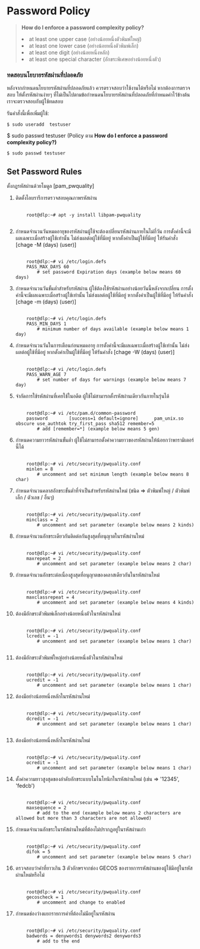 <div>
    <h1>Password Policy</h1>
    <blockquote>
        <p><b>How do I enforce a password complexity policy?</b></p>
        <li>at least one upper case (อย่างน้อยหนึ่งตัวพิมพ์ใหญ่)</li>
        <li>at least one lower case (อย่างน้อยหนึ่งตัวพิมพ์เล็ก)</li>
        <li>at least one digit (อย่างน้อยหนึ่งหลัก)</li>
        <li>at least one special character (อักขระพิเศษอย่างน้อยหนึ่งตัว)</li>
    </blockquote>
<h3>ทดสอบนโยบายรหัสผ่านที่ปลอดภัย</h3>
<p>หลังจากกำหนดนโยบายรหัสผ่านที่ปลอดภัยแล้ว ควรตรวจสอบว่าใช้งานได้หรือไม่ หากต้องการตรวจสอบ ให้ตั้งรหัสผ่านง่ายๆ ที่ไม่เป็นไปตามข้อกำหนดนโยบายรหัสผ่านที่ปลอดภัยที่กำหนดค่าไว้ข้างต้น เราจะตรวจสอบกับผู้ใช้ทดสอบ</p>
<p>รันคำสั่งนี้เพื่อเพิ่มผู้ใช้:</p>
<pre>
<code>$ sudo useradd  testuser</code>
</pre>
<p>$ sudo passwd testuser (Policy ตาม <b>How do I enforce a password complexity policy?)</b></p>
<pre>
<code>$ sudo passwd testuser</code>
</pre>
</div>

<div>
<h2>Set Password Rules</h2>
<p>ตั้งกฎรหัสผ่านด้วยโมดูล [pam_pwquality]</p>
<ol>
<li>
    ติดตั้งไลบรารีการตรวจสอบคุณภาพรหัสผ่าน
</li>
<pre>
    <code>
    root@dlp:~# apt -y install libpam-pwquality
    </code>
</pre>
<li>
    กำหนดจำนวนวันหมดอายุของรหัสผ่านผู้ใช้จะต้องเปลี่ยนรหัสผ่านภายในไม่กี่วัน การตั้งค่านี้จะมีผลเฉพาะเมื่อสร้างผู้ใช้เท่านั้น ไม่ส่งผลต่อผู้ใช้ที่มีอยู่ หากตั้งค่าเป็นผู้ใช้ที่มีอยู่ ให้รันคำสั่ง [chage -M (days) (user)]
</li>
<pre>
    <code>
    root@dlp:~# vi /etc/login.defs
    PASS_MAX_DAYS 60
        # set password Expiration days (example below means 60 days)</code>
</pre>
<li>
    กำหนดจำนวนวันขั้นต่ำสำหรับรหัสผ่าน ผู้ใช้ต้องใช้รหัสผ่านอย่างน้อยวันนี้หลังจากเปลี่ยน การตั้งค่านี้จะมีผลเฉพาะเมื่อสร้างผู้ใช้เท่านั้น ไม่ส่งผลต่อผู้ใช้ที่มีอยู่ หากตั้งค่าเป็นผู้ใช้ที่มีอยู่ ให้รันคำสั่ง [chage -m (days) (user)]
</li>
<pre>
    <code>
    root@dlp:~# vi /etc/login.defs
    PASS_MIN_DAYS 1
        # minimum number of days available (example below means 1 day)</code>
</pre>
<li>
    กำหนดจำนวนวันในการเตือนก่อนหมดอายุ การตั้งค่านี้จะมีผลเฉพาะเมื่อสร้างผู้ใช้เท่านั้น ไม่ส่งผลต่อผู้ใช้ที่มีอยู่ หากตั้งค่าเป็นผู้ใช้ที่มีอยู่ ให้รันคำสั่ง [chage -W (days) (user)]
</li>
<pre>
    <code>
    root@dlp:~# vi /etc/login.defs
    PASS_WARN_AGE 7
        # set number of days for warnings (example below means 7 day)</code>
</pre>
<li>
    จำกัดการใช้รหัสผ่านที่เคยใช้ในอดีต ผู้ใช้ไม่สามารถตั้งรหัสผ่านเดียวกันภายในรุ่นได้
</li>
<pre>
    <code>
    root@dlp:~# vi /etc/pam.d/common-password
    password        [success=1 default=ignore]      pam_unix.so obscure use_authtok try_first_pass sha512 remember=5
        # add [remember=*] (example below means 5 gen)</code>
</pre>
<li>
    กำหนดความยาวรหัสผ่านขั้นต่ำ ผู้ใช้ไม่สามารถตั้งค่าความยาวของรหัสผ่านให้น้อยกว่าพารามิเตอร์นี้ได้
</li>
<pre>
    <code>
    root@dlp:~# vi /etc/security/pwquality.conf
    minlen = 8
        # uncomment and set minimum length (example below means 8 char)</code>
</pre>
<li>
    กำหนดจำนวนคลาสอักขระขั้นต่ำที่จำเป็นสำหรับรหัสผ่านใหม่ (ชนิด ⇒ ตัวพิมพ์ใหญ่ / ตัวพิมพ์เล็ก / ตัวเลข / อื่นๆ)
</li>
<pre>
    <code>
    root@dlp:~# vi /etc/security/pwquality.conf
    minclass = 2
        # uncomment and set parameter (example below means 2 kinds)</code>
</pre>
<li>
    กำหนดจำนวนอักขระเดียวกันติดต่อกันสูงสุดที่อนุญาตในรหัสผ่านใหม่
</li>
<pre>
    <code>
    root@dlp:~# vi /etc/security/pwquality.conf
    maxrepeat = 2
        # uncomment and set parameter (example below means 2 char)</code>
</pre>
<li>
    กำหนดจำนวนอักขระต่อเนื่องสูงสุดที่อนุญาตของคลาสเดียวกันในรหัสผ่านใหม่
</li>
<pre>
    <code>
    root@dlp:~# vi /etc/security/pwquality.conf
    maxclassrepeat = 4
        # uncomment and set parameter (example below means 4 kinds)</code>
</pre>
<li>
    ต้องมีอักขระตัวพิมพ์เล็กอย่างน้อยหนึ่งตัวในรหัสผ่านใหม่
</li>
<pre>
    <code>
    root@dlp:~# vi /etc/security/pwquality.conf
    lcredit = -1
        # uncomment and set parameter (example below means 1 char)
    </code>
</pre>
<li>
    ต้องมีอักขระตัวพิมพ์ใหญ่อย่างน้อยหนึ่งตัวในรหัสผ่านใหม่
</li>
<pre>
    <code>
    root@dlp:~# vi /etc/security/pwquality.conf
    ucredit = -1
        # uncomment and set parameter (example below means 1 char)</code>
</pre>
<li>
    ต้องมีอย่างน้อยหนึ่งหลักในรหัสผ่านใหม่
</li>
<pre>
    <code>
    root@dlp:~# vi /etc/security/pwquality.conf
    dcredit = -1
        # uncomment and set parameter (example below means 1 char)
    </code>
</pre>
<li>
    ต้องมีอย่างน้อยหนึ่งหลักในรหัสผ่านใหม่
</li>
<pre>
    <code>
    root@dlp:~# vi /etc/security/pwquality.conf
    ocredit = -1
        # uncomment and set parameter (example below means 1 char)</code>
</pre>
<li>
    ตั้งค่าความยาวสูงสุดของลำดับอักขระแบบโมโนโทนิกในรหัสผ่านใหม่ (เช่น ⇒ '12345', 'fedcb')
</li>
<pre>
    <code>
    root@dlp:~# vi /etc/security/pwquality.conf
    maxsequence = 2
        # add to the end (example below means 2 characters are allowed but more than 3 characters are not allowed)</code>
</pre>
<li>
    กำหนดจำนวนอักขระในรหัสผ่านใหม่ที่ต้องไม่ปรากฏอยู่ในรหัสผ่านเก่า
</li>
<pre>
    <code>
    root@dlp:~# vi /etc/security/pwquality.conf
    difok = 5
        # uncomment and set parameter (example below means 5 char)</code>
</pre>
<li>
    ตรวจสอบว่าคำที่ยาวเกิน 3 ตัวอักษรจากช่อง GECOS ของรายการรหัสผ่านของผู้ใช้มีอยู่ในรหัสผ่านใหม่หรือไม่
</li>
<pre>
    <code>
    root@dlp:~# vi /etc/security/pwquality.conf
    gecoscheck = 1
        # uncomment and change to enabled</code>
</pre>
<li>
    กำหนดช่องว่างแยกรายการคำที่ต้องไม่มีอยู่ในรหัสผ่าน
</li>
<pre>
    <code>
    root@dlp:~# vi /etc/security/pwquality.conf
    badwords = denywords1 denywords2 denywords3
        # add to the end</code>
</pre>
</ol>
</div>
